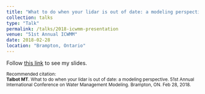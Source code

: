```yaml
---
title: "What to do when your lidar is out of date: a modeling perspective"
collection: talks
type: "Talk"
permalink: /talks/2018-icwmm-presentation
venue: "51st Annual ICWMM"
date: 2018-02-28
location: "Brampton, Ontario"
---
```


Follow <a href="https://drive.google.com/file/d/1vgaGW4hH_zftXVNtXOVgh3nUGHZjihD7/view?usp=sharing" target="_blank">this link</a> to see my slides.

<p style="font-size: smaller">Recommended citation:<br />
<b>Talbot MT</b>. What to do when your lidar is out of date: a modeling perspective. 51st Annual International Conference on Water Management Modeling. Brampton, ON. Feb 28, 2018.
</p>